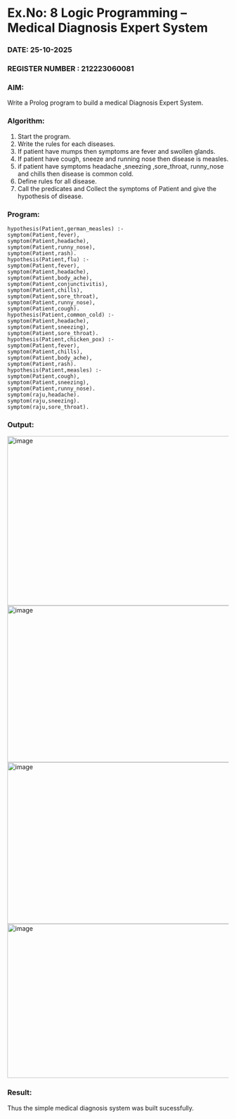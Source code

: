 # Ex.No: 8 Logic Programming – Medical Diagnosis Expert System
### DATE: 25-10-2025
### REGISTER NUMBER : 212223060081
### AIM:
Write a Prolog program to build a medical Diagnosis Expert System.
### Algorithm:
1. Start the program.
2. Write the rules for each diseases.
3. If patient have mumps then symptoms are fever and swollen glands.
4. If patient have cough, sneeze and running nose then disease is measles.
5. if patient have symptoms headache ,sneezing ,sore_throat, runny_nose and chills then disease is common cold.
6. Define rules for all disease.
7. Call the predicates and Collect the symptoms of Patient and give the hypothesis of disease.


### Program:
```
hypothesis(Patient,german_measles) :-
symptom(Patient,fever),
symptom(Patient,headache),
symptom(Patient,runny_nose),
symptom(Patient,rash).
hypothesis(Patient,flu) :-
symptom(Patient,fever),
symptom(Patient,headache),
symptom(Patient,body_ache),
symptom(Patient,conjunctivitis),
symptom(Patient,chills),
symptom(Patient,sore_throat),
symptom(Patient,runny_nose),
symptom(Patient,cough).
hypothesis(Patient,common_cold) :-
symptom(Patient,headache),
symptom(Patient,sneezing),
symptom(Patient,sore_throat).
hypothesis(Patient,chicken_pox) :-
symptom(Patient,fever),
symptom(Patient,chills),
symptom(Patient,body_ache),
symptom(Patient,rash).
hypothesis(Patient,measles) :-
symptom(Patient,cough),
symptom(Patient,sneezing),
symptom(Patient,runny_nose).
symptom(raju,headache).
symptom(raju,sneezing).
symptom(raju,sore_throat).
```










### Output:

<img width="933" height="386" alt="image" src="https://github.com/user-attachments/assets/5f65d9cf-ca03-4d65-8140-6428c9c785d2" />


<img width="931" height="357" alt="image" src="https://github.com/user-attachments/assets/d8283ea3-84f8-4424-9531-eaea30e5f2d0" />

<img width="929" height="368" alt="image" src="https://github.com/user-attachments/assets/6c190894-9303-40d6-a579-4fc0228a355d" />

<img width="929" height="351" alt="image" src="https://github.com/user-attachments/assets/ff2f1947-cebd-4e81-a05b-39943fe5d334" />





### Result:
Thus the simple medical diagnosis system was built sucessfully.
